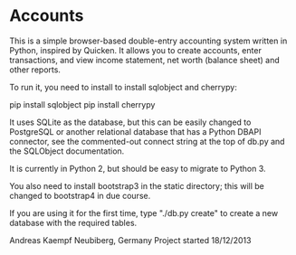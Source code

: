 # Accounts
This is a simple browser-based double-entry accounting system written in Python, inspired by Quicken. It allows you to create accounts, enter transactions, and view income statement, net worth (balance sheet) and other reports.

To run it, you need to install to install sqlobject and cherrypy:

pip install sqlobject
pip install cherrypy

It uses SQLite as the database, but this can be easily changed to PostgreSQL or another relational database that has a Python DBAPI connector, see the commented-out connect string at the top of db.py and the SQLObject documentation.

It is currently in Python 2, but should be easy to migrate to Python 3.

You also need to install bootstrap3 in the static directory; this will be changed to bootstrap4 in due course.

If you are using it for the first time, type "./db.py create" to create a new database with the required tables.

Andreas Kaempf
Neubiberg, Germany
Project started 18/12/2013

